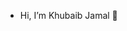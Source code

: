 - Hi, I’m Khubaib Jamal 👋
<!---
KhubaibJamal/KhubaibJamal is a ✨ special ✨ repository because its `README.md` (this file) appears on your GitHub profile.
You can click the Preview link to take a look at your changes.
--->
